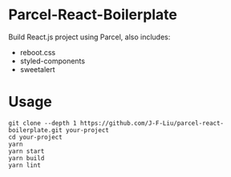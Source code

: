 # Parcel-React-Boilerplate

Build React.js project using Parcel, also includes:

- reboot.css
- styled-components
- sweetalert

# Usage

```
git clone --depth 1 https://github.com/J-F-Liu/parcel-react-boilerplate.git your-project
cd your-project
yarn
yarn start
yarn build
yarn lint
```
